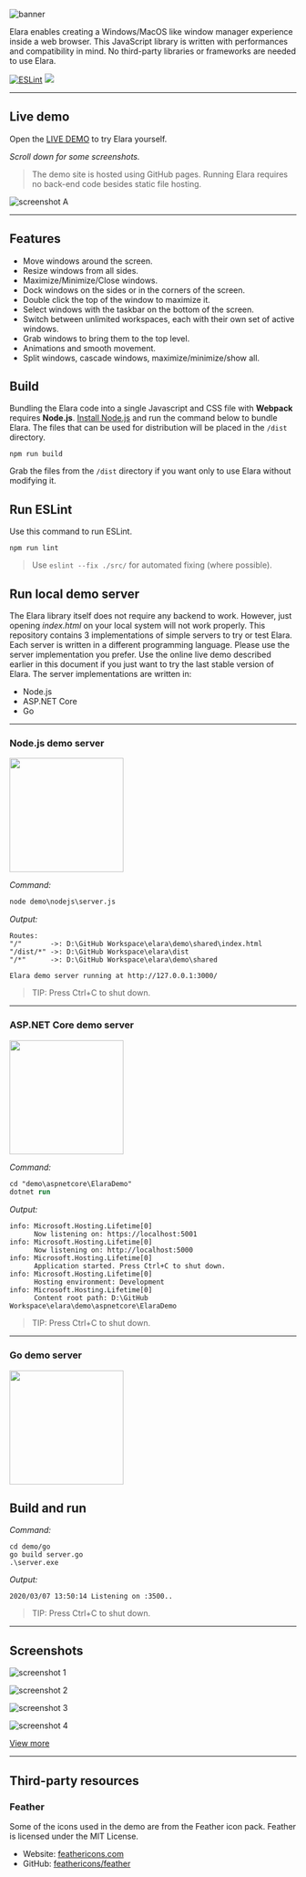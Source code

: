 
![banner](logo/banner.svg)

Elara enables creating a Windows/MacOS like window manager experience inside a web browser. This JavaScript library is written with performances and compatibility in mind. No third-party libraries or frameworks are needed to use Elara.

[![ESLint](https://github.com/hlhielkema/elara/workflows/ESLint/badge.svg)](https://github.com/hlhielkema/elara/actions?query=workflow%3AESLint)
[![](https://img.shields.io/badge/Demo-Open%20live%20demo-brightgreen)](https://hlhielkema.github.io/elara/)

---

## Live demo

Open the [LIVE DEMO](https://hlhielkema.github.io/elara/) to try Elara yourself.

*Scroll down for some screenshots.*

> The demo site is hosted using GitHub pages. Running Elara requires no back-end code besides static file hosting.

![screenshot A](screenshots/screenshot_a.png)

---

## Features
-	Move windows around the screen.
-	Resize windows from all sides.
-	Maximize/Minimize/Close windows.
-	Dock windows on the sides or in the corners of the screen.
-	Double click the top of the window to maximize it.
-	Select windows with the taskbar on the bottom of the screen.
-	Switch between unlimited workspaces, each with their own set of active windows.
-	Grab windows to bring them to the top level.
-	Animations and smooth movement.
-	Split windows, cascade windows, maximize/minimize/show all.


## Build
Bundling the Elara code into a single Javascript and CSS file with **Webpack** requires **Node.js**. [Install Node.js](https://nodejs.org/en/) and run the command below to bundle Elara. The files that can be used for distribution will be placed in the `/dist` directory.

```
npm run build
```

Grab the files from the `/dist` directory if you want only to use Elara without modifying it.


## Run ESLint
Use this command to run ESLint.

```
npm run lint
```

> Use `eslint --fix ./src/` for automated fixing (where possible).

## Run local demo server
The Elara library itself does not require any backend to work. However, just opening *index.html* on your local system will not work properly. This repository contains 3 implementations of simple servers to try or test Elara. Each server is written in a different programming language. Please use the server implementation you prefer. Use the online live demo described earlier in this document if you just want to try the last stable version of Elara. The server implementations are written in:

- Node.js
- ASP.NET Core
- Go

---

### Node.js demo server

<img src="img/nodejs.png" width="200">

*Command:*
``` ps
node demo\nodejs\server.js
```

*Output:*
```
Routes:
"/"       ->: D:\GitHub Workspace\elara\demo\shared\index.html
"/dist/*" ->: D:\GitHub Workspace\elara\dist
"/*"      ->: D:\GitHub Workspace\elara\demo\shared

Elara demo server running at http://127.0.0.1:3000/
```

> TIP: Press Ctrl+C to shut down.

---

### ASP.NET Core demo server

<img src="img/aspnetcore.png" width="200">

*Command:*
``` ps
cd "demo\aspnetcore\ElaraDemo"
dotnet run
```

*Output:*
```
info: Microsoft.Hosting.Lifetime[0]
      Now listening on: https://localhost:5001
info: Microsoft.Hosting.Lifetime[0]
      Now listening on: http://localhost:5000 
info: Microsoft.Hosting.Lifetime[0]
      Application started. Press Ctrl+C to shut down.
info: Microsoft.Hosting.Lifetime[0]
      Hosting environment: Development
info: Microsoft.Hosting.Lifetime[0]
      Content root path: D:\GitHub Workspace\elara\demo\aspnetcore\ElaraDemo
```

> TIP: Press Ctrl+C to shut down.

---

### Go demo server

<img src="img/golang.png" width="200">

## Build and run

*Command:*
```
cd demo/go
go build server.go
.\server.exe
```

*Output:*
```
2020/03/07 13:50:14 Listening on :3500..
```

> TIP: Press Ctrl+C to shut down.

---

## Screenshots

![screenshot 1](screenshots/screenshot_1.png)


![screenshot 2](screenshots/screenshot_2.png)


![screenshot 3](screenshots/screenshot_3.png)


![screenshot 4](screenshots/screenshot_4.png)

[View more](screenshots/)

---

## Third-party resources

### Feather
Some of the icons used in the demo are from the Feather icon pack. Feather is licensed under the MIT License.

- Website: [feathericons.com](https://feathericons.com)
- GitHub: [feathericons/feather](https://github.com/feathericons/feather)